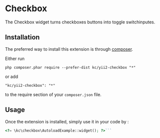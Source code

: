 Checkbox
========
The Checkbox widget turns checkboxes buttons into toggle switchinputes.

Installation
------------

The preferred way to install this extension is through [composer](http://getcomposer.org/download/).

Either run

```
php composer.phar require --prefer-dist kc/yii2-checkbox "*"
```

or add

```
"kc/yii2-checkbox": "*"
```

to the require section of your `composer.json` file.


Usage
-----

Once the extension is installed, simply use it in your code by  :

```php
<?= \kc\checkbox\AutoloadExample::widget(); ?>```
